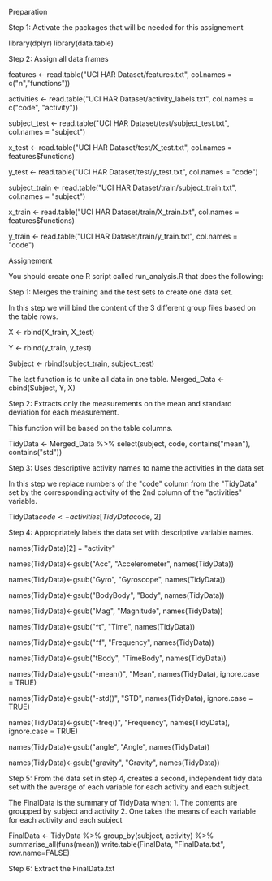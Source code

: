 Preparation


Step 1: Activate the packages that will be needed for this assignement

library(dplyr)
library(data.table)


Step 2: Assign all data frames

features <- read.table("UCI HAR Dataset/features.txt", col.names = c("n","functions")) 

activities <- read.table("UCI HAR Dataset/activity_labels.txt", col.names = c("code", "activity")) 

subject_test <- read.table("UCI HAR Dataset/test/subject_test.txt", col.names = "subject") 

x_test <- read.table("UCI HAR Dataset/test/X_test.txt", col.names = features$functions) 

y_test <- read.table("UCI HAR Dataset/test/y_test.txt", col.names = "code") 

subject_train <- read.table("UCI HAR Dataset/train/subject_train.txt", col.names = "subject") 

x_train <- read.table("UCI HAR Dataset/train/X_train.txt", col.names = features$functions) 

y_train <- read.table("UCI HAR Dataset/train/y_train.txt", col.names = "code") 




Assignement


You should create one R script called run_analysis.R that does the following:

Step 1: Merges the training and the test sets to create one data set.

In this step we will bind the content of the 3 different group files based on the table rows.

X <- rbind(X_train, X_test) 

Y <- rbind(y_train, y_test)

Subject <- rbind(subject_train, subject_test)


The last function is to unite all data in one table. 
Merged_Data <- cbind(Subject, Y, X) 


Step 2: Extracts only the measurements on the mean and standard deviation for each measurement.

This function will be based on the table columns. 

TidyData <- Merged_Data %>% select(subject, code, contains("mean"), contains("std"))


Step 3: Uses descriptive activity names to name the activities in the data set

In this step we replace numbers of the "code" column from the "TidyData" set by the corresponding activity of 
the 2nd column of the "activities" variable.

TidyData$code <- activities[TidyData$code, 2]


Step 4: Appropriately labels the data set with descriptive variable names.

names(TidyData)[2] = "activity" 

names(TidyData)<-gsub("Acc", "Accelerometer", names(TidyData)) 

names(TidyData)<-gsub("Gyro", "Gyroscope", names(TidyData)) 

names(TidyData)<-gsub("BodyBody", "Body", names(TidyData)) 

names(TidyData)<-gsub("Mag", "Magnitude", names(TidyData)) 

names(TidyData)<-gsub("^t", "Time", names(TidyData)) 

names(TidyData)<-gsub("^f", "Frequency", names(TidyData)) 

names(TidyData)<-gsub("tBody", "TimeBody", names(TidyData)) 

names(TidyData)<-gsub("-mean()", "Mean", names(TidyData), ignore.case = TRUE) 

names(TidyData)<-gsub("-std()", "STD", names(TidyData), ignore.case = TRUE) 

names(TidyData)<-gsub("-freq()", "Frequency", names(TidyData), ignore.case = TRUE) 

names(TidyData)<-gsub("angle", "Angle", names(TidyData)) 

names(TidyData)<-gsub("gravity", "Gravity", names(TidyData)) 


Step 5: From the data set in step 4, creates a second, independent tidy data set with the average of each variable 
for each activity and each subject.

The FinalData is the summary of TidyData when: 
        1. The contents are groupped by subject and activity
        2. One takes the means of each variable for each activity and each subject

FinalData <- TidyData %>%
        group_by(subject, activity) %>%
        summarise_all(funs(mean))
write.table(FinalData, "FinalData.txt", row.name=FALSE)


Step 6: Extract the FinalData.txt
